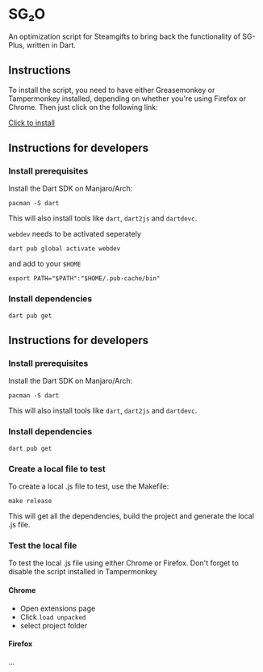# SG₂O

An optimization script for Steamgifts to bring back the functionality of SG-Plus, written in Dart.

## Instructions

To install the script, you need to have either Greasemonkey or Tampermonkey installed, depending on whether you're using Firefox or Chrome. Then just click on the following link:

[Click to install](https://sg2o.clerius.de/sg2o-install.user.js)


## Instructions for developers

### Install prerequisites

Install the Dart SDK on Manjaro/Arch:

```shell
pacman -S dart
```

This will also install tools like `dart`, `dart2js` and `dartdevc`.

`webdev` needs to be activated seperately

```shell
dart pub global activate webdev
```

and add to your `$HOME`

```shell
export PATH="$PATH":"$HOME/.pub-cache/bin"
```

### Install dependencies

```shell
dart pub get
```


## Instructions for developers

### Install prerequisites

Install the Dart SDK on Manjaro/Arch:

```shell
pacman -S dart
```

This will also install tools like `dart`, `dart2js` and `dartdevc`.

### Install dependencies

```shell
dart pub get
```

### Create a local file to test

To create a local .js file to test, use the Makefile:

```shell
make release
```

This will get all the dependencies, build the project and generate the local .js file.

### Test the local file

To test the local .js file using either Chrome or Firefox. Don't forget to
disable the script installed in Tampermonkey

#### Chrome

* Open extensions page
* Click `load unpacked`
* select project folder

#### Firefox

...